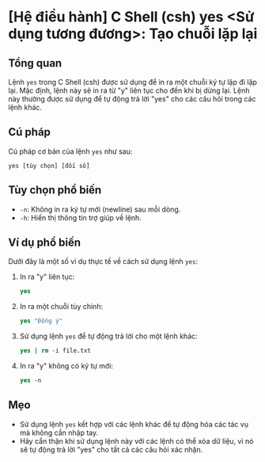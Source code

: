# [Hệ điều hành] C Shell (csh) yes <Sử dụng tương đương>: Tạo chuỗi lặp lại

## Tổng quan
Lệnh `yes` trong C Shell (csh) được sử dụng để in ra một chuỗi ký tự lặp đi lặp lại. Mặc định, lệnh này sẽ in ra từ "y" liên tục cho đến khi bị dừng lại. Lệnh này thường được sử dụng để tự động trả lời "yes" cho các câu hỏi trong các lệnh khác.

## Cú pháp
Cú pháp cơ bản của lệnh `yes` như sau:
```
yes [tùy chọn] [đối số]
```

## Tùy chọn phổ biến
- `-n`: Không in ra ký tự mới (newline) sau mỗi dòng.
- `-h`: Hiển thị thông tin trợ giúp về lệnh.

## Ví dụ phổ biến
Dưới đây là một số ví dụ thực tế về cách sử dụng lệnh `yes`:

1. In ra "y" liên tục:
   ```csh
   yes
   ```

2. In ra một chuỗi tùy chỉnh:
   ```csh
   yes "Đồng ý"
   ```

3. Sử dụng lệnh `yes` để tự động trả lời cho một lệnh khác:
   ```csh
   yes | rm -i file.txt
   ```

4. In ra "y" không có ký tự mới:
   ```csh
   yes -n
   ```

## Mẹo
- Sử dụng lệnh `yes` kết hợp với các lệnh khác để tự động hóa các tác vụ mà không cần nhập tay.
- Hãy cẩn thận khi sử dụng lệnh này với các lệnh có thể xóa dữ liệu, vì nó sẽ tự động trả lời "yes" cho tất cả các câu hỏi xác nhận.